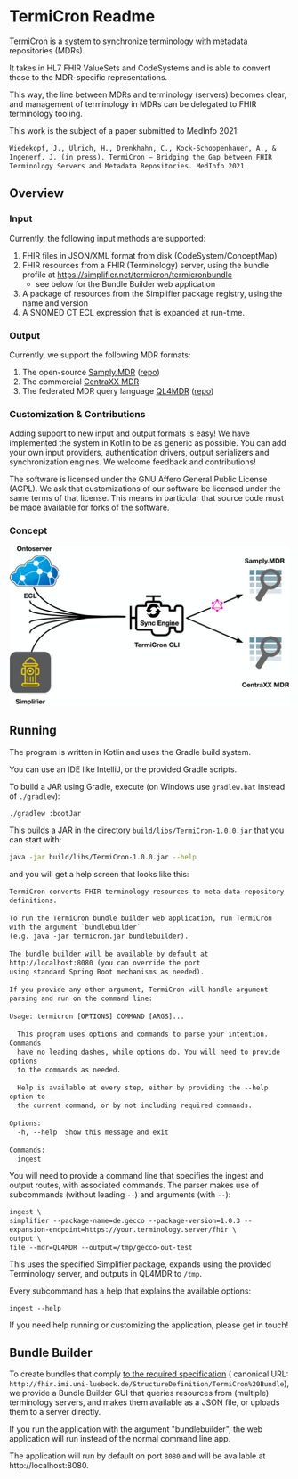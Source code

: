 # TermiCron Readme

TermiCron is a system to synchronize terminology with metadata repositories (MDRs).

It takes in HL7 FHIR ValueSets and CodeSystems and is able to convert those to the MDR-specific representations.

This way, the line between MDRs and terminology (servers) becomes clear, and management of terminology in MDRs can be
delegated to FHIR terminology tooling.

This work is the subject of a paper submitted to MedInfo 2021:

```
Wiedekopf, J., Ulrich, H., Drenkhahn, C., Kock-Schoppenhauer, A., & Ingenerf, J. (in press). TermiCron – Bridging the Gap between FHIR Terminology Servers and Metadata Repositories. MedInfo 2021. 
```

## Overview

### Input

Currently, the following input methods are supported:

1. FHIR files in JSON/XML format from disk (CodeSystem/ConceptMap)
2. FHIR resources from a FHIR (Terminology) server, using the bundle profile
   at https://simplifier.net/termicron/termicronbundle
    - see below for the Bundle Builder web application
3. A package of resources from the Simplifier package registry, using the name and version
4. A SNOMED CT ECL expression that is expanded at run-time.

### Output

Currently, we support the following MDR formats:

1. The
   open-source [Samply.MDR](https://pubmed.ncbi.nlm.nih.gov/30147039/) ([repo](https://bitbucket.org/medicalinformatics/mig.samply.mdr.gui))
2. The commercial [CentraXX MDR](https://www.kairos.de/en/products/centraxx-mdr/)
3. The federated MDR query
   language [QL4MDR](https://www.ncbi.nlm.nih.gov/pmc/articles/PMC6421684/) ([repo](https://github.com/itcr-uni-luebeck/QL4MDR))

### Customization & Contributions

Adding support to new input and output formats is easy! We have implemented the system in Kotlin to be as generic as
possible. You can add your own input providers, authentication drivers, output serializers and synchronization engines.
We welcome feedback and contributions!

The software is licensed under the GNU Affero General Public License (AGPL). We ask that customizations of our software
be licensed under the same terms of that license. This means in particular that source code must be made available for
forks of the software.

### Concept

![TermiCron Concept](termicron.png)

## Running

The program is written in Kotlin and uses the Gradle build system.

You can use an IDE like IntelliJ, or the provided Gradle scripts.

To build a JAR using Gradle, execute (on Windows use `gradlew.bat` instead of `./gradlew`):

```bashtermicron
./gradlew :bootJar
```

This builds a JAR in the directory `build/libs/TermiCron-1.0.0.jar` that you can start with:

```bash
java -jar build/libs/TermiCron-1.0.0.jar --help
```

and you will get a help screen that looks like this:

```
TermiCron converts FHIR terminology resources to meta data repository definitions.

To run the TermiCron bundle builder web application, run TermiCron with the argument `bundlebuilder` 
(e.g. java -jar termicron.jar bundlebuilder).

The bundle builder will be available by default at http://localhost:8080 (you can override the port
using standard Spring Boot mechanisms as needed).

If you provide any other argument, TermiCron will handle argument parsing and run on the command line:

Usage: termicron [OPTIONS] COMMAND [ARGS]...

  This program uses options and commands to parse your intention. Commands
  have no leading dashes, while options do. You will need to provide options
  to the commands as needed.

  Help is available at every step, either by providing the --help option to
  the current command, or by not including required commands.

Options:
  -h, --help  Show this message and exit

Commands:
  ingest
```

You will need to provide a command line that specifies the ingest and output routes, with associated commands. The
parser makes use of subcommands (without leading `--`) and arguments (with `--`):

```
ingest \
simplifier --package-name=de.gecco --package-version=1.0.3 --expansion-endpoint=https://your.terminology.server/fhir \
output \
file --mdr=QL4MDR --output=/tmp/gecco-out-test
```

This uses the specified Simplifier package, expands using the provided Terminology server, and outputs in QL4MDR
to `/tmp`.

Every subcommand has a help that explains the available options:

```
ingest --help
```

If you need help running or customizing the application, please get in touch!

## Bundle Builder

To create bundles that comply [to the required specification](https://simplifier.net/termicron/termicronbundle) (
canonical URL: `http://fhir.imi.uni-luebeck.de/StructureDefinition/TermiCron%20Bundle`), we provide a Bundle Builder GUI
that queries resources from (multiple) terminology servers, and makes them available as a JSON file, or uploads them to
a server directly.

If you run the application with the argument "bundlebuilder", the web application will run instead of the normal command
line app.

The application will run by default on port `8080` and will be available at http://localhost:8080.
